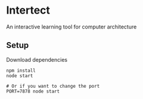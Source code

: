 # Intertect
An interactive learning tool for computer architecture

## Setup

Download dependencies

    npm install
    node start

    # Or if you want to change the port
    PORT=7878 node start
